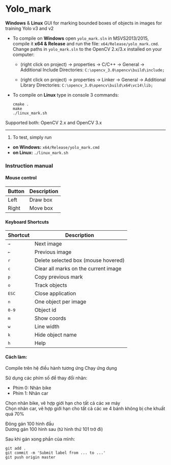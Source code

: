 # Yolo_mark
**Windows** & **Linux** GUI for marking bounded boxes of objects in images for training Yolo v3 and v2

* To compile on **Windows** open `yolo_mark.sln` in MSVS2013/2015, compile it **x64 & Release** and run the file: `x64/Release/yolo_mark.cmd`. Change paths in `yolo_mark.sln` to the OpenCV 2.x/3.x installed on your computer:

    * (right click on project) -> properties -> C/C++ -> General -> Additional Include Directories: `C:\opencv_3.0\opencv\build\include;`
        
    * (right click on project) -> properties -> Linker -> General -> Additional Library Directories: `C:\opencv_3.0\opencv\build\x64\vc14\lib;`

* To compile on **Linux** type in console 3 commands:
    ```
    cmake .
    make
    ./linux_mark.sh
    ```

Supported both: OpenCV 2.x and OpenCV 3.x

--------

1. To test, simply run 
  * **on Windows:** `x64/Release/yolo_mark.cmd`
  * **on Linux:** `./linux_mark.sh`

### Instruction manual

#### Mouse control

Button | Description | 
--- | --- |
Left | Draw box
Right | Move box

#### Keyboard Shortcuts

Shortcut | Description | 
--- | --- |
<kbd>→</kbd> | Next image |
<kbd>←</kbd> | Previous image |
<kbd>r</kbd> | Delete selected box (mouse hovered) |
<kbd>c</kbd> | Clear all marks on the current image |
<kbd>p</kbd> | Copy previous mark |
<kbd>o</kbd> | Track objects |
<kbd>ESC</kbd> | Close application |
<kbd>n</kbd> | One object per image |
<kbd>0-9</kbd> | Object id |
<kbd>m</kbd> | Show coords |
<kbd>w</kbd> | Line width |
<kbd>k</kbd> | Hide object name |
<kbd>h</kbd> | Help |

#### Cách làm:
Compile trên hệ điều hành tương ứng
Chạy ứng dụng

Sử dụng các phím số để thay đổi nhãn: <br>
* Phím 0: Nhãn bike
* Phím 1: Nhãn car 

Chọn nhãn bike, vẽ hợp giới hạn cho tất cả các xe máy <br>
Chọn nhãn car, vẽ hợp giới hạn cho tất cả các xe 4 bánh không bị che khuất quá 70% <br>

Đông gán 100 hình đầu <br>
Dương gán 100 hình sau (từ hình thứ 101 trở đi) <br>

Sau khi gán xong phần của mình: <br>
  ```
  git add .
  git commit -m 'Submit label from ... to ...'
  git push origin master
  ```



